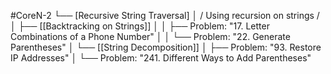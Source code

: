 #CoreN-2
└── [Recursive String Traversal]
    │   / Using recursion on strings /
    │
    ├── [[Backtracking on Strings]]
    │   │   ├── Problem: "17. Letter Combinations of a Phone Number"
    │   │   └── Problem: "22. Generate Parentheses"
    │
    └── [[String Decomposition]]
        │   ├── Problem: "93. Restore IP Addresses"
        │   └── Problem: "241. Different Ways to Add Parentheses"